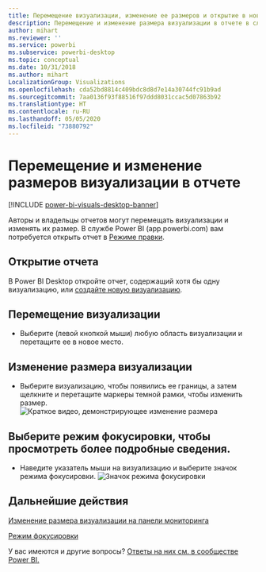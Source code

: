```yaml
---
title: Перемещение визуализации, изменение ее размеров и открытие в новом окне
description: Перемещение и изменение размера визуализации в отчете в службе Power BI и Power BI Desktop
author: mihart
ms.reviewer: ''
ms.service: powerbi
ms.subservice: powerbi-desktop
ms.topic: conceptual
ms.date: 10/31/2018
ms.author: mihart
LocalizationGroup: Visualizations
ms.openlocfilehash: cda52bd8814c409bdc8d8d7e14a30744fc91b9ad
ms.sourcegitcommit: 7aa0136f93f88516f97ddd8031ccac5d07863b92
ms.translationtype: HT
ms.contentlocale: ru-RU
ms.lasthandoff: 05/05/2020
ms.locfileid: "73880792"
---
```

# <a name="move-and-resize-a-visualization-in-a-report"></a>Перемещение и изменение размеров визуализации в отчете

[!INCLUDE [power-bi-visuals-desktop-banner](../includes/power-bi-visuals-desktop-banner.md)]

Авторы и владельцы отчетов могут перемещать визуализации и изменять их размер. В службе Power BI (app.powerbi.com) вам потребуется открыть отчет в [Режиме правки](../service-interact-with-a-report-in-editing-view.md). 

## <a name="open-the-report"></a>Открытие отчета
В Power BI Desktop откройте отчет, содержащий хотя бы одну визуализацию, или [создайте новую визуализацию](power-bi-report-add-visualizations-i.md). 

## <a name="move-the-visualization"></a>Перемещение визуализации
* Выберите (левой кнопкой мыши) любую область визуализации и перетащите ее в новое место.

## <a name="resize-the-visualization"></a>Изменение размера визуализации
* Выберите визуализацию, чтобы появились ее границы, а затем щелкните и перетащите маркеры темной рамки, чтобы изменить размер.  
  ![Краткое видео, демонстрирующее изменение размера](media/power-bi-visualization-move-and-resize/untitled.gif)

## <a name="select-focus-mode-to-see-more-detail"></a>Выберите режим фокусировки, чтобы просмотреть более подробные сведения.
* Наведите указатель мыши на визуализацию и выберите значок режима фокусировки.
  ![Значок режима фокусировки](media/power-bi-visualization-move-and-resize/pbi_popouticon.jpg)

## <a name="next-steps"></a>Дальнейшие действия
[Изменение размера визуализации на панели мониторинга](../service-dashboard-edit-tile.md)  

[Режим фокусировки](../consumer/end-user-focus.md)

У вас имеются и другие вопросы? [Ответы на них см. в сообществе Power BI.](https://community.powerbi.com/)